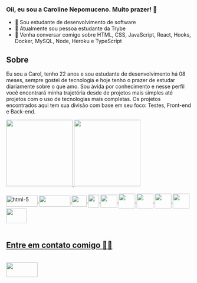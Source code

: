 ### Oii, eu sou a Caroline Nepomuceno. Muito prazer! 👋

- 🌱 Sou estudante de desenvolvimento de software
- 👯 Atualmente sou pessoa estudante da Trybe
- 💬 Venha conversar comigo sobre HTML, CSS, JavaScript, React, Hooks, Docker, MySQL, Node, Heroku e TypeScript


## Sobre 
Eu sou a Carol, tenho 22
 anos e sou estudante de desenvolvimento há 08 meses, sempre
gostei de tecnologia e hoje tenho o prazer de estudar diariamente sobre o que amo. Sou
ávida por conhecimento e nesse perfil você encontrará minha trajetória desde de projetos
mais simples até projetos com o uso de tecnologias mais completas.
Os projetos encontrados aqui tem sua divisão com base em seu foco: Testes, Front-end e Back-end.


<div>
  <a href="https://github.com/car0l15">
  <img height="180em" src="https://github-readme-stats.vercel.app/api?username=car0l15&count_private=true&show_icons=true&theme=dracula"/>
  <img height="180em" src="https://github-readme-stats.vercel.app/api/top-langs/?username=car0l15&layout=compact&theme=dracula"/>
</div>
  
  <div style="display: inline_block"><br>
    <img align="center" height="30" width="85" alt="html-5" src="https://img.shields.io/badge/HTML5-E34F26?style=for-the-badge&logo=html5&logoColor=white"/>
    <img align="center" height="30" width="85" src="https://img.shields.io/badge/CSS3-1572B6?style=for-the-badge&logo=css3&logoColor=white"/>
    <img align="center" height="30" width="40"src="https://cdn.jsdelivr.net/gh/devicons/devicon/icons/javascript/javascript-original.svg" />
    <img  align="center" height="35" width="30" src="https://cdn.jsdelivr.net/gh/devicons/devicon/icons/react/react-original-wordmark.svg" />
    <img align="center" height="35" width="45" src="https://cdn.jsdelivr.net/gh/devicons/devicon/icons/redux/redux-original.svg" />
    <img align="center" height="40" width="45" src="https://cdn.jsdelivr.net/gh/devicons/devicon/icons/docker/docker-original-wordmark.svg" />
    <img align="center" height="40" width="45" src="https://cdn.jsdelivr.net/gh/devicons/devicon/icons/mysql/mysql-original.svg" /> 
    <img align=center height="40" width="45" src="https://img.shields.io/badge/Node.js-339933?style=for-the-badge&logo=nodedotjs&logoColor=white"/>
    <img align=center height="40" width="45" src="https://img.shields.io/badge/Heroku-430098?style=for-the-badge&logo=heroku&logoColor=white" />
    <img align=center height="40" width="55" src="https://img.shields.io/badge/TypeScript-007ACC?style=for-the-badge&logo=typescript&logoColor=white" />
    
    
</div>
  
 <br>
  
  ## Entre em contato comigo 🙂🔥
  <div style="display: inline_block"> <br>
    <a href="https://www.linkedin.com/in/caroline-nepomuceno/" target="_blank">
   <img  align="center" height="40" width="85" src="https://img.shields.io/badge/LinkedIn-0077B5?style=for-the-badge&logo=linkedin&logoColor=white"/>
   </a>
  </div>
  
  
  

